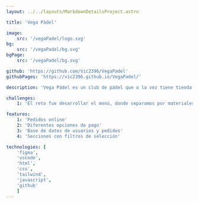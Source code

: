 ```yaml
---
layout: ../../layouts/MarkdownDetailsProject.astro

title: 'Vega Pádel'

image: 
    src: '/vegaPadel/logo.svg'
bg: 
    src: '/vegaPadel/bg.svg'
bgPage:
    src: '/vegaPadel/bg.svg'

github: 'https://github.com/Vic2396/VegaPadel'
githubPages: 'https://vic2396.github.io/VegaPadel/'

description: 'Vega Pádel es un club de pádel que a la vez tiene tienda para vender todos los productos relaccionados con este deporte.'

challenges:
    1: 'El reto fue desarrollar el menú, donde separamos por materiales cada material con un submenú con subcategorías para ir al producto en función de lo seleccionado.'

features:
    1: 'Pedidos online'
    2: 'Diferentes opciones de pago'
    3: 'Base de datos de usuarios y pedidos'
    4: 'Secciones con filtros de selección'

technologies: [
    'figma',
    'vscode', 
    'html',
    'css', 
    'tailwind', 
    'javascript',
    'github'
    ]
---
```

